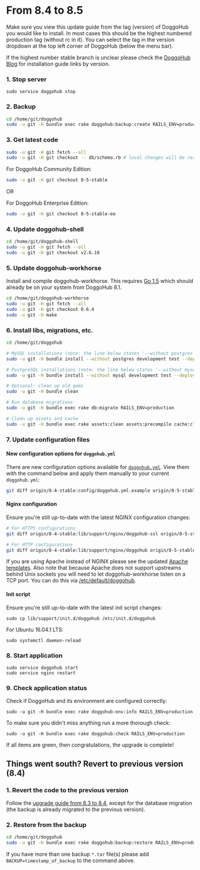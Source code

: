 # From 8.4 to 8.5

Make sure you view this update guide from the tag (version) of DoggoHub you would
like to install. In most cases this should be the highest numbered production
tag (without rc in it). You can select the tag in the version dropdown at the
top left corner of DoggoHub (below the menu bar).

If the highest number stable branch is unclear please check the
[DoggoHub Blog](https://about.doggohub.com/blog/archives.html) for installation
guide links by version.

### 1. Stop server

    sudo service doggohub stop

### 2. Backup

```bash
cd /home/git/doggohub
sudo -u git -H bundle exec rake doggohub:backup:create RAILS_ENV=production
```

### 3. Get latest code

```bash
sudo -u git -H git fetch --all
sudo -u git -H git checkout -- db/schema.rb # local changes will be restored automatically
```

For DoggoHub Community Edition:

```bash
sudo -u git -H git checkout 8-5-stable
```

OR

For DoggoHub Enterprise Edition:

```bash
sudo -u git -H git checkout 8-5-stable-ee
```

### 4. Update doggohub-shell

```bash
cd /home/git/doggohub-shell
sudo -u git -H git fetch --all
sudo -u git -H git checkout v2.6.10
```

### 5. Update doggohub-workhorse

Install and compile doggohub-workhorse. This requires
[Go 1.5](https://golang.org/dl) which should already be on your system from
DoggoHub 8.1.

```bash
cd /home/git/doggohub-workhorse
sudo -u git -H git fetch --all
sudo -u git -H git checkout 0.6.4
sudo -u git -H make
```

### 6. Install libs, migrations, etc.

```bash
cd /home/git/doggohub

# MySQL installations (note: the line below states '--without postgres')
sudo -u git -H bundle install --without postgres development test --deployment

# PostgreSQL installations (note: the line below states '--without mysql')
sudo -u git -H bundle install --without mysql development test --deployment

# Optional: clean up old gems
sudo -u git -H bundle clean

# Run database migrations
sudo -u git -H bundle exec rake db:migrate RAILS_ENV=production

# Clean up assets and cache
sudo -u git -H bundle exec rake assets:clean assets:precompile cache:clear RAILS_ENV=production

```

### 7. Update configuration files

#### New configuration options for `doggohub.yml`

There are new configuration options available for [`doggohub.yml`](config/doggohub.yml.example). View them with the command below and apply them manually to your current `doggohub.yml`:

```sh
git diff origin/8-4-stable:config/doggohub.yml.example origin/8-5-stable:config/doggohub.yml.example
```

#### Nginx configuration

Ensure you're still up-to-date with the latest NGINX configuration changes:

```sh
# For HTTPS configurations
git diff origin/8-4-stable:lib/support/nginx/doggohub-ssl origin/8-5-stable:lib/support/nginx/doggohub-ssl

# For HTTP configurations
git diff origin/8-4-stable:lib/support/nginx/doggohub origin/8-5-stable:lib/support/nginx/doggohub
```

If you are using Apache instead of NGINX please see the updated [Apache templates].
Also note that because Apache does not support upstreams behind Unix sockets you
will need to let doggohub-workhorse listen on a TCP port. You can do this
via [/etc/default/doggohub].

[Apache templates]: https://doggohub.com/doggohub-org/doggohub-recipes/tree/master/web-server/apache
[/etc/default/doggohub]: https://doggohub.com/doggohub-org/doggohub-ce/blob/8-5-stable/lib/support/init.d/doggohub.default.example#L37

#### Init script

Ensure you're still up-to-date with the latest init script changes:

    sudo cp lib/support/init.d/doggohub /etc/init.d/doggohub
    
For Ubuntu 16.04.1 LTS:

    sudo systemctl daemon-reload

### 8. Start application

    sudo service doggohub start
    sudo service nginx restart

### 9. Check application status

Check if DoggoHub and its environment are configured correctly:

    sudo -u git -H bundle exec rake doggohub:env:info RAILS_ENV=production

To make sure you didn't miss anything run a more thorough check:

    sudo -u git -H bundle exec rake doggohub:check RAILS_ENV=production

If all items are green, then congratulations, the upgrade is complete!

## Things went south? Revert to previous version (8.4)

### 1. Revert the code to the previous version

Follow the [upgrade guide from 8.3 to 8.4](8.3-to-8.4.md), except for the
database migration (the backup is already migrated to the previous version).

### 2. Restore from the backup

```bash
cd /home/git/doggohub
sudo -u git -H bundle exec rake doggohub:backup:restore RAILS_ENV=production
```

If you have more than one backup `*.tar` file(s) please add `BACKUP=timestamp_of_backup` to the command above.

